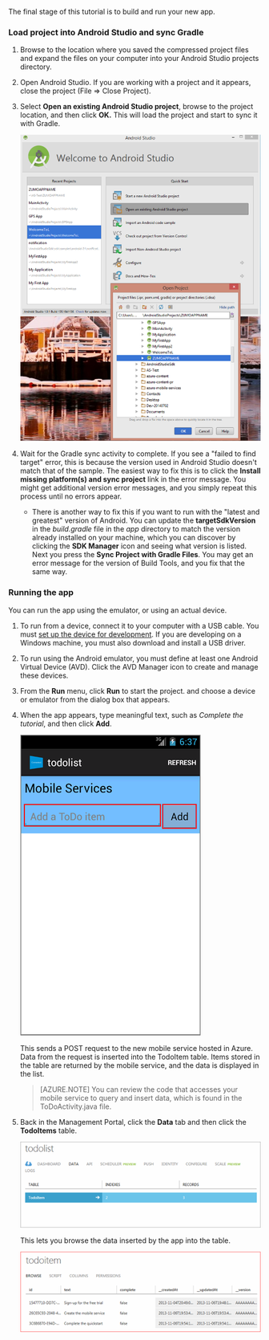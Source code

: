The final stage of this tutorial is to build and run your new app.

### Load project into Android Studio and sync Gradle

1. Browse to the location where you saved the compressed project files and expand the files on your computer into your Android Studio projects directory.

2. Open Android Studio. If you are working with a project and it appears, close the project (File => Close Project).

3. Select **Open an existing Android Studio project**, browse to the project location, and then click **OK.** This will load the project and start to sync it with Gradle.

 	![](./media/mobile-services-android-get-started/android-studio-import-project.png)

4. Wait for the Gradle sync activity to complete. If you see a "failed to find target" error, this is because the version used in Android Studio doesn't match that of the sample. The easiest way to fix this is to click the **Install missing platform(s) and sync project** link in the error message. You might get additional version error messages, and you simply repeat this process until no errors appear.
    - There is another way to fix this if you want to run with the "latest and greatest" version of Android. You can update the **targetSdkVersion** in the *build.gradle* file in the *app* directory to match the version already installed on your machine, which you can discover by clicking the **SDK Manager** icon and seeing what version is listed. Next you press the **Sync Project with Gradle Files**. You may get an error message for the version of Build Tools, and you fix that the same way.

### Running the app

You can run the app using the emulator, or using an actual device.

1. To run from a device, connect it to your computer with a USB cable. You must [set up the device for development](https://developer.android.com/training/basics/firstapp/running-app.html). If you are developing on a Windows machine, you must also download and install a USB driver.

2. To run using the Android emulator, you must define at least one Android Virtual Device (AVD). Click the AVD Manager icon to create and manage these devices.

3. From the **Run** menu, click **Run** to start the project. and choose a device or emulator from the dialog box that appears.

4. When the app appears, type meaningful text, such as _Complete the tutorial_, and then click **Add**.

   	![](./media/mobile-services-android-get-started/mobile-quickstart-startup-android.png)

   	This sends a POST request to the new mobile service hosted in Azure. Data from the request is inserted into the TodoItem table. Items stored in the table are returned by the mobile service, and the data is displayed in the list.

	> [AZURE.NOTE] You can review the code that accesses your mobile service to query and insert data, which is found in the ToDoActivity.java file.

8. Back in the Management Portal, click the **Data** tab and then click the **TodoItems** table.

   	![](./media/mobile-services-android-get-started/mobile-data-tab1.png)

   	This lets you browse the data inserted by the app into the table.

   	![](./media/mobile-services-android-get-started/mobile-data-browse.png)
